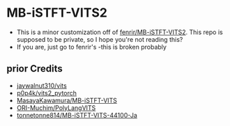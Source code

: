# MB-iSTFT-VITS2
- This is a minor customization off of [fenrir/MB-iSTFT-VITS2](https://github.com/FENRlR/MB-iSTFT-VITS2). This repo is supposed to be private, so I hope you're not reading this?
- If you are, just go to fenrir's -this is broken probably
## prior Credits
- [jaywalnut310/vits](https://github.com/jaywalnut310/vits)
- [p0p4k/vits2_pytorch](https://github.com/p0p4k/vits2_pytorch)
- [MasayaKawamura/MB-iSTFT-VITS](https://github.com/MasayaKawamura/MB-iSTFT-VITS)
- [ORI-Muchim/PolyLangVITS](https://github.com/ORI-Muchim/PolyLangVITS)
- [tonnetonne814/MB-iSTFT-VITS-44100-Ja](https://github.com/tonnetonne814/MB-iSTFT-VITS-44100-Ja)
